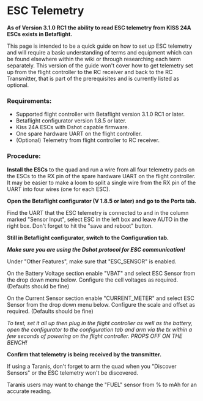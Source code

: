 # ESC Telemetry

**As of Version 3.1.0 RC1 the ability to read ESC telemetry from KISS 24A ESCs exists in Betaflight.**

This page is intended to be a quick guide on how to set up ESC telemetry and will require a basic understanding of terms and equipment which can be found elsewhere within the wiki or through researching each term separately. This version of the guide won't cover how to get telemetry set up from the flight controller to the RC receiver and back to the RC Transmitter, that is part of the prerequisites and is currently listed as optional.

### Requirements:

- Supported flight controller with Betaflight version 3.1.0 RC1 or later.
- Betaflight configurator version 1.8.5 or later.
- Kiss 24A ESCs with Dshot capable firmware.
- One spare hardware UART on the flight controller.
- (Optional) Telemetry from flight controller to RC receiver.

### Procedure:

**Install the ESCs** to the quad and run a wire from all four telemetry pads on the ESCs to the RX pin of the spare hardware UART on the flight controller. It may be easier to make a loom to split a single wire from the RX pin of the UART into four wires (one for each ESC).

**Open the Betaflight configurator (V 1.8.5 or later) and go to the Ports tab.**

Find the UART that the ESC telemetry is connected to and in the column marked "Sensor Input", select ESC in the left box and leave AUTO in the right box. Don't forget to hit the "save and reboot" button.

**Still in Betaflight configurator, switch to the Configuration tab.**

_**Make sure you are using the Dshot protocol for ESC communication!**_

Under "Other Features", make sure that "ESC_SENSOR" is enabled.

On the Battery Voltage section enable "VBAT" and select ESC Sensor from the drop down menu below. Configure the cell voltages as required. (Defaults should be fine)

On the Current Sensor section enable "CURRENT_METER" and select ESC Sensor from the drop down menu below. Configure the scale and offset as required. (Defaults should be fine)

_To test, set it all up then plug in the flight controller as well as the battery, open the configurator to the configuration tab and arm via the tx within a few seconds of powering on the flight controller. PROPS OFF ON THE BENCH!_

**Confirm that telemetry is being received by the transmitter.**

If using a Taranis, don't forget to arm the quad when you "Discover Sensors" or the ESC telemetry won't be discovered.

Taranis users may want to change the "FUEL" sensor from % to mAh for an accurate reading.
